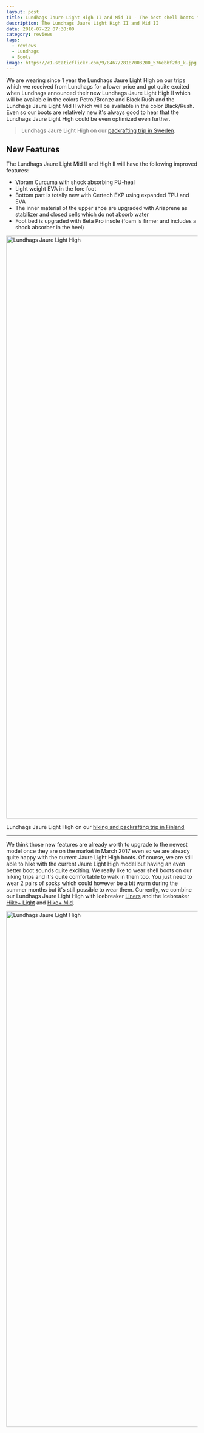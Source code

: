 ```yaml
---
layout: post
title: Lundhags Jaure Light High II and Mid II - The best shell boots for hiking and trekking?
description: The Lundhags Jaure Light High II and Mid II
date: 2016-07-22 07:30:00
category: reviews
tags:
  - reviews
  - Lundhags
  - Boots
image: https://c1.staticflickr.com/9/8467/28187003200_576ebbf2f0_k.jpg
---
```

We are wearing since 1 year the Lundhags Jaure Light High on our trips which we received from Lundhags for a lower price and got quite excited when Lundhags announced their new Lundhags Jaure Light High II which will be available in the colors Petrol/Bronze and Black Rush and the Lundhags Jaure Light Mid II which will be available in the color  Black/Rush. Even so our boots are relatively new it's always good to hear that the Lundhags Jaure Light High could be even optimized even further.

<amp-img src="https://c1.staticflickr.com/9/8467/28187003200_576ebbf2f0_k.jpg" width="2048" height="1236" alt="Lundhags Jaure Light High review" layout="responsive"></amp-img>


> Lundhags Jaure Light High on our [packrafting trip in Sweden](http://www.hikeventures.com/Swedish-Packrafting-Round-Up-2016/).

<!--more-->

## New Features
The Lundhags Jaure Light Mid II and High II will have the following improved features:

* Vibram Curcuma with shock absorbing PU-heal
* Light weight EVA in the fore foot
* Bottom part is totally new with Certech EXP using expanded TPU and EVA
* The inner material of the upper shoe are upgraded with Ariaprene as stabilizer and closed cells which do not absorb water
* Foot bed is upgraded with Beta Pro insole (foam is firmer and includes a shock absorber in the heel)

<a data-flickr-embed="true"  href="https://www.flickr.com/photos/90204224@N07/28355393661/in/dateposted-public/" title="Lundhags Jaure Light High"><img src="https://c6.staticflickr.com/9/8474/28355393661_e14b6f4d3c_k.jpg" width="2048" height="1536" alt="Lundhags Jaure Light High"></a><script async src="//embedr.flickr.com/assets/client-code.js" charset="utf-8"></script>

Lundhags Jaure Light High on our [hiking and packrafting trip in Finland](http://www.hikeventures.com/Oro/)

---

We think those new features are already worth to upgrade to the newest model once they are on the market in March 2017 even so we are already quite happy with the current Jaure Light High boots. Of course, we are still able to hike with the current Jaure Light High model but having an even better boot sounds quite exciting. We really like to wear shell boots on our hiking trips and it's quite comfortable to walk in them too. You just need to wear 2 pairs of socks which could however be a bit warm during the summer months but it's still possible to wear them. Currently, we combine our Lundhags Jaure Light High with Icebreaker [Liners](http://www.backcountry.com/icebreaker-hike-liner-crew-sock-mens) and the Icebreaker [Hike+ Light](http://www.backcountry.com/icebreaker-hike-lite-crew-sock-mens-ice0791) and [Hike+ Mid](http://www.backcountry.com/icebreaker-hike-mid-crew-sock-mens-ice0793).

<a data-flickr-embed="true"  href="https://www.flickr.com/photos/90204224@N07/28437731156/in/dateposted-public/" title="Lundhags Jaure Light High"><img src="https://c5.staticflickr.com/9/8520/28437731156_cc34f8eddd_k.jpg" width="2048" height="1360" alt="Lundhags Jaure Light High"></a><script async src="//embedr.flickr.com/assets/client-code.js" charset="utf-8"></script>
